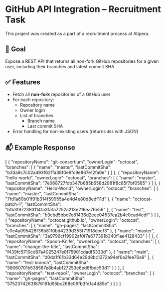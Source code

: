 # GitHub API Integration – Recruitment Task

This project was created as a part of a recruitment process at Atipera.

## 🚀 Goal

Expose a REST API that returns all non-fork GitHub repositories for a given user, including their branches and latest commit SHA.

## ✅ Features

- Fetch all **non-fork** repositories of a GitHub user
- For each repository:
  - Repository name
  - Owner login
  - List of branches
    - Branch name
    - Last commit SHA
- Error handling for non-existing users (returns `404` with JSON)

## 📬 Example Response

[
  {
    "repositoryName": "git-consortium",
    "ownerLogin": "octocat",
    "branches": [
      {
        "name": "master",
        "lastCommitSha": "b33a9c7c02ad93f621fa38f0e9fc9e867e12fa0e"
      }
    ]
  },
  {
    "repositoryName": "hello-worId",
    "ownerLogin": "octocat",
    "branches": [
      {
        "name": "master",
        "lastCommitSha": "7e068727fdb347b685b658d2981f8c85f7bf0585"
      }
    ]
  },
  {
    "repositoryName": "Hello-World",
    "ownerLogin": "octocat",
    "branches": [
      {
        "name": "master",
        "lastCommitSha": "7fd1a60b01f91b314f59955a4e4d4e80d8edf11d"
      },
      {
        "name": "octocat-patch-1",
        "lastCommitSha": "b1b3f9723831141a31a1a7252a213e216ea76e56"
      },
      {
        "name": "test",
        "lastCommitSha": "b3cbd5bbd7e81436d2eee04537ea2b4c0cad4cdf"
      }
    ]
  },
  {
    "repositoryName": "octocat.github.io",
    "ownerLogin": "octocat",
    "branches": [
      {
        "name": "gh-pages",
        "lastCommitSha": "c0e4a095428f36b81f0bd4239d353f71918cbef3"
      },
      {
        "name": "master",
        "lastCommitSha": "3a9796cf19902af0f7e677391b340f1ae4128433"
      }
    ]
  },
  {
    "repositoryName": "Spoon-Knife",
    "ownerLogin": "octocat",
    "branches": [
      {
        "name": "change-the-title",
        "lastCommitSha": "f439fc5710cd87a4025247e8f75901cdadf5333d"
      },
      {
        "name": "main",
        "lastCommitSha": "d0dd1f61b33d64e29d8bc1372a94ef6a2fee76a9"
      },
      {
        "name": "test-branch",
        "lastCommitSha": "58060701b538587e8b4ab127253e6ed6fbdc53d1"
      }
    ]
  },
  {
    "repositoryName": "test-repo1",
    "ownerLogin": "octocat",
    "branches": [
      {
        "name": "gh-pages",
        "lastCommitSha": "57523742631876181d95bc268e09fb3fd1a4d85e"
      }
    ]
  }
]
